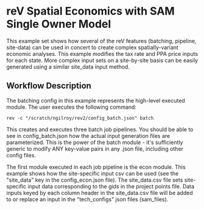 # reV Spatial Economics with SAM Single Owner Model
This example set shows how several of the reV features (batching, pipeline, site-data) can be used in concert to create complex spatially-variant economic analyses.
This example modifies the tax rate and PPA price inputs for each state.
More complex input sets on a site-by-site basis can be easily generated using a similar site_data input method.

## Workflow Description
The batching config in this example represents the high-level executed module. The user executes the following command:

`rev -c "/scratch/ngilroy/rev2/config_batch.json" batch`

This creates and executes three batch job pipelines. You should be able to see in config_batch.json how the actual input generation files are parameterized.
This is the power of the batch module - it's sufficiently generic to modify ANY key-value pairs in any .json file, including other config files.

The first module executed in each job pipeline is the econ module.
This example shows how the site-specific input csv can be used (see the "site_data" key in the config_econ.json file).
The site_data.csv file sets site-specific input data corresponding to the gids in the project points file.
Data inputs keyed by each column header in the site_data.csv file will be added to or replace an input in the "tech_configs" json files (sam_files).

